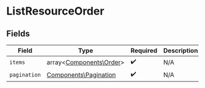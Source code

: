 # ListResourceOrder


## Fields

| Field                                                          | Type                                                           | Required                                                       | Description                                                    |
| -------------------------------------------------------------- | -------------------------------------------------------------- | -------------------------------------------------------------- | -------------------------------------------------------------- |
| `items`                                                        | array<[Components\Order](../../Models/Components/Order.md)>    | :heavy_check_mark:                                             | N/A                                                            |
| `pagination`                                                   | [Components\Pagination](../../Models/Components/Pagination.md) | :heavy_check_mark:                                             | N/A                                                            |
